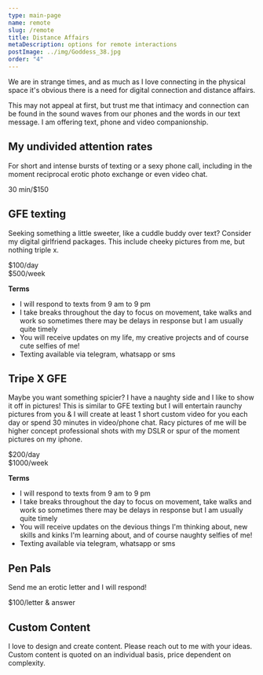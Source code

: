 ```yaml
---
type: main-page
name: remote
slug: /remote
title: Distance Affairs
metaDescription: options for remote interactions
postImage: ../img/Goddess_38.jpg
order: "4"
---
```

We are in strange times, and as much as I love connecting in the physical space it's obvious there is a need for digital connection and distance affairs.

This may not appeal at first, but trust me that intimacy and connection can be found in the sound waves from our phones and the words in our text message. I am offering text, phone and video companionship.

## My undivided attention rates

For short and intense bursts of texting or a sexy phone call, including in the moment reciprocal erotic photo exchange or even video chat.

30 min/$150

## GFE texting

Seeking something a little sweeter, like a cuddle buddy over text? Consider my digital girlfriend packages. This include cheeky pictures from me, but nothing triple x.

$100/day\
$500/week

**Terms**

* I will respond to texts from 9 am to 9 pm
* I take breaks throughout the day to focus on movement, take walks and work so sometimes there may be delays in response but I am usually quite timely
* You will receive updates on my life, my creative projects and of course cute selfies of me!
* Texting available via telegram, whatsapp or sms

## Tripe X GFE

Maybe you want something spicier? I have a naughty side and I like to show it off in pictures! This is similar to GFE texting but I will entertain raunchy pictures from you & I will create at least 1 short custom video for you each day or spend 30 minutes in video/phone chat. Racy pictures of me will be higher concept professional shots with my DSLR or spur of the moment pictures on my iphone.

$200/day\
$1000/week

**Terms**

* I will respond to texts from 9 am to 9 pm
* I take breaks throughout the day to focus on movement, take walks and work so sometimes there may be delays in response but I am usually quite timely
* You will receive updates on the devious things I'm thinking about, new skills and kinks I'm learning about, and of course naughty selfies of me!
* Texting available via telegram, whatsapp or sms

## Pen Pals

Send me an erotic letter and I will respond!

$100/letter & answer

## Custom Content

I love to design and create content. Please reach out to me with your ideas. Custom content is quoted on an individual basis, price dependent on complexity.